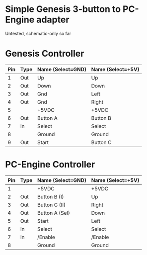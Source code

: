 Simple Genesis 3-button to PC-Engine adapter
============================================

Untested, schematic-only so far

Genesis Controller
==================

|Pin | Type | Name (Select=GND) | Name (Select=+5V) |
|----|------|-------------------|-------------------|
|1   | Out  | Up                | Up                |
|2   | Out  | Down              | Down              |
|3   | Out  | Gnd               | Left              |
|4   | Out  | Gnd               | Right             |
|5   |      | +5VDC             | +5VDC             |
|6   | Out  | Button A          | Button B          |
|7   | In   | Select            | Select            |
|8   |      | Ground            | Ground            |
|9   | Out  | Start             | Button C          |


PC-Engine Controller
====================

|Pin | Type | Name (Select=GND) | Name (Select=+5V) |
|----|------|-------------------|-------------------|
|1   |      | +5VDC             | +5VDC             |
|2   | Out  | Button B (I)      | Up                |
|3   | Out  | Button C (II)     | Right             |
|4   | Out  | Button A (Sel)    | Down              |
|5   | Out  | Start             | Left              |
|6   | In   | Select            | Select            |
|7   | In   | /Enable           | /Enable           |
|8   |      | Ground            | Ground            |
